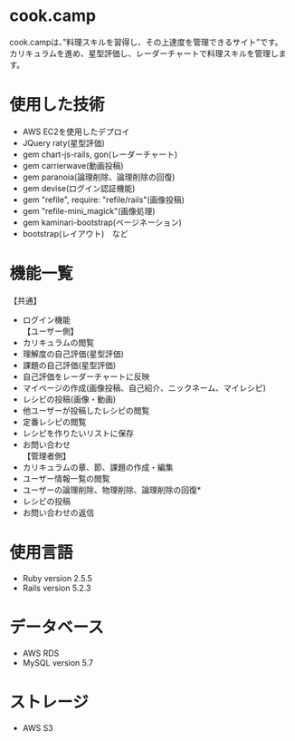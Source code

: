 # cook.camp
cook.campは、”料理スキルを習得し、その上達度を管理できるサイト”です。    
カリキュラムを進め、星型評価し、レーダーチャートで料理スキルを管理します。
# 使用した技術
* AWS EC2を使用したデプロイ
* JQuery raty(星型評価)
* gem chart-js-rails, gon(レーダーチャート)
* gem carrierwave(動画投稿)
* gem paranoia(論理削除、論理削除の回復)
* gem devise(ログイン認証機能) 
* gem "refile", require: "refile/rails"(画像投稿)
* gem "refile-mini_magick"(画像処理)
* gem kaminari-bootstrap(ページネーション)
* bootstrap(レイアウト)　など

# 機能一覧
【共通】
* ログイン機能    
【ユーザー側】
* カリキュラムの閲覧
* 理解度の自己評価(星型評価)
* 課題の自己評価(星型評価)
* 自己評価をレーダーチャートに反映
* マイページの作成(画像投稿、自己紹介、ニックネーム、マイレシピ)
* レシピの投稿(画像・動画)
* 他ユーザーが投稿したレシピの閲覧
* 定番レシピの閲覧
* レシピを作りたいリストに保存
* お問い合わせ  
【管理者側】
* カリキュラムの章、節、課題の作成・編集
* ユーザー情報一覧の閲覧
* ユーザーの論理削除、物理削除、論理削除の回復* 
* レシピの投稿
* お問い合わせの返信

# 使用言語
* Ruby version 2.5.5
* Rails version 5.2.3

# データベース
* AWS RDS
* MySQL version 5.7

# ストレージ
* AWS S3
